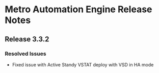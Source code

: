 # Metro Automation Engine Release Notes

## Release 3.3.2

### Resolved Issues
* Fixed issue with Active Standy VSTAT deploy with VSD in HA mode
